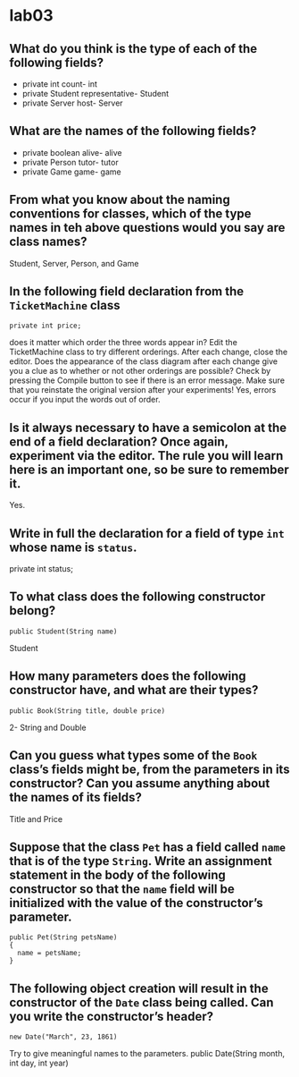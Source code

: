 # lab03

## What do you think is the type of each of the following fields? 
* private int count- int 
* private Student representative- Student
* private Server host- Server

## What are the names of the following fields? 
* private boolean alive- alive
* private Person tutor- tutor
* private Game game- game

## From what you know about the naming conventions for classes, which of the type names in teh above questions would you say are class names? 
Student, Server, Person, and Game
## In the following field declaration from the `TicketMachine` class  
```
private int price;
```
does it matter which order the three words appear in? Edit the TicketMachine class to try different orderings. After each change, close the editor. Does the appearance of the class diagram after each change give you a clue as to whether or not other orderings are possible? Check by pressing the Compile button to see if there is an error message. Make sure that you reinstate the original version after your experiments! 
Yes, errors occur if you input the words out of order.

## Is it always necessary to have a semicolon at the end of a field declaration? Once again, experiment via the editor. The rule you will learn here is an important one, so be sure to remember it. 
Yes.
## Write in full the declaration for a field of type `int` whose name is `status`.
private int status;
## To what class does the following constructor belong?
```
public Student(String name)
```
Student
## How many parameters does the following constructor have, and what are their types?
```
public Book(String title, double price)
```
2- String and Double
## Can you guess what types some of the `Book` class’s fields might be, from the parameters in its constructor? Can you assume anything about the names of its fields?
Title and Price

## Suppose that the class `Pet` has a field called `name` that is of the type `String`. Write an assignment statement in the body of the following constructor so that the `name` field will be initialized with the value of the constructor’s parameter.
```
public Pet(String petsName)
{
  name = petsName;
}
```
## The following object creation will result in the constructor of the `Date` class being called. Can you write the constructor’s header?
```
new Date("March", 23, 1861)
```
Try to give meaningful names to the parameters.
public Date(String month, int day, int year)
